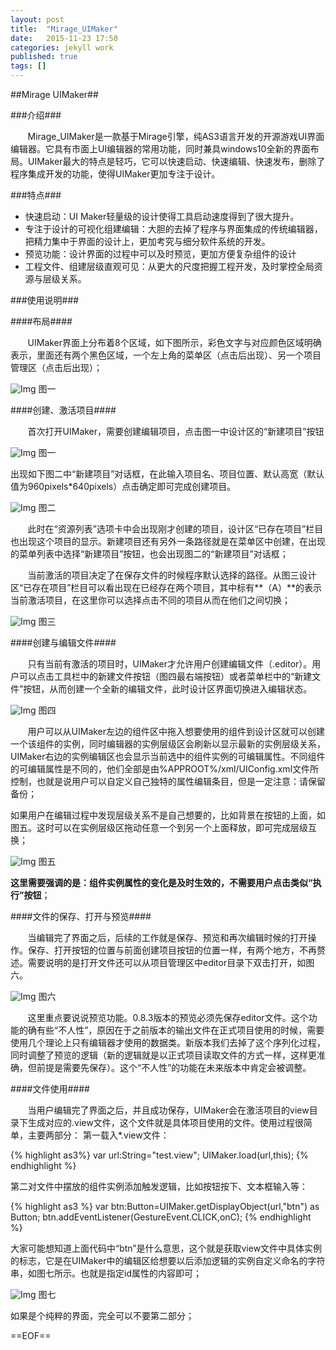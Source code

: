 ```yaml
---
layout: post
title:  "Mirage_UIMaker"
date:   2015-11-23 17:50
categories: jekyll work
published: true
tags: []
---
```


##Mirage UIMaker##

###介绍###

&#160; &#160; &#160; &#160;Mirage_UIMaker是一款基于Mirage引擎，纯AS3语言开发的开源游戏UI界面编辑器。它具有市面上UI编辑器的常用功能，同时兼具windows10全新的界面布局。UIMaker最大的特点是轻巧，它可以快速启动、快速编辑、快速发布，删除了程序集成开发的功能，使得UIMaker更加专注于设计。

###特点###

* 快速启动：UI Maker轻量级的设计使得工具启动速度得到了很大提升。
* 专注于设计的可视化组建编辑：大胆的去掉了程序与界面集成的传统编辑器，把精力集中于界面的设计上，更加考究与细分软件系统的开发。
* 预览功能：设计界面的过程中可以及时预览，更加方便复杂组件的设计
* 工程文件、组建层级直观可见：从更大的尺度把握工程开发，及时掌控全局资源与层级关系。

###使用说明###

####布局####

&#160; &#160; &#160; &#160;UIMaker界面上分布着8个区域，如下图所示，彩色文字与对应颜色区域明确表示，里面还有两个黑色区域，一个左上角的菜单区（点击后出现）、另一个项目管理区（点击后出现）；

![Img][img_1] 图一

####创建、激活项目####

&#160; &#160; &#160; &#160;首次打开UIMaker，需要创建编辑项目，点击图一中设计区的“新建项目”按钮

![Img][img_2] 图一

出现如下图二中“新建项目”对话框，在此输入项目名、项目位置、默认高宽（默认值为960pixels*640pixels）点击确定即可完成创建项目。

![Img][img_4] 图二

&#160; &#160; &#160; &#160;此时在“资源列表”选项卡中会出现刚才创建的项目，设计区“已存在项目”栏目也出现这个项目的显示。新建项目还有另外一条路径就是在菜单区中创建，在出现的菜单列表中选择“新建项目”按钮，也会出现图二的“新建项目”对话框；

&#160; &#160; &#160; &#160;当前激活的项目决定了在保存文件的时候程序默认选择的路径。从图三设计区“已存在项目”栏目可以看出现在已经存在两个项目，其中标有**（A）**的表示当前激活项目，在这里你可以选择点击不同的项目从而在他们之间切换；

![Img][img_7] 图三

####创建与编辑文件####

&#160; &#160; &#160; &#160;只有当前有激活的项目时，UIMaker才允许用户创建编辑文件（.editor）。用户可以点击工具栏中的新建文件按钮（图四最右端按钮）或者菜单栏中的“新建文件”按钮，从而创建一个全新的编辑文件，此时设计区界面切换进入编辑状态。

![Img][img_8] 图四

&#160; &#160; &#160; &#160;用户可以从UIMaker左边的组件区中拖入想要使用的组件到设计区就可以创建一个该组件的实例，同时编辑器的实例层级区会刷新以显示最新的实例层级关系，UIMaker右边的实例编辑区也会显示当前选中的组件实例的可编辑属性。不同组件的可编辑属性是不同的，他们全部是由%APPROOT%/xml/UIConfig.xml文件所控制，也就是说用户可以自定义自己独特的属性编辑条目，但是一定注意：请保留备份；

如果用户在编辑过程中发现层级关系不是自己想要的，比如背景在按钮的上面，如图五。这时可以在实例层级区拖动任意一个到另一个上面释放，即可完成层级互换；

![Img][img_11] 图五

**这里需要强调的是：组件实例属性的变化是及时生效的，不需要用户点击类似“执行”按钮**；

####文件的保存、打开与预览####

&#160; &#160; &#160; &#160;当编辑完了界面之后，后续的工作就是保存、预览和再次编辑时候的打开操作。保存、打开按钮的位置与前面创建项目按钮的位置一样，有两个地方，不再赘述。需要说明的是打开文件还可以从项目管理区中editor目录下双击打开，如图六。

![Img][img_20] 图六

&#160; &#160; &#160; &#160;这里重点要说说预览功能。0.8.3版本的预览必须先保存editor文件。这个功能的确有些“不人性”，原因在于之前版本的输出文件在正式项目使用的时候，需要使用几个理论上只有编辑器才使用的数据类。新版本我们去掉了这个序列化过程，同时调整了预览的逻辑（新的逻辑就是以正式项目读取文件的方式一样，这样更准确，但前提是需要先保存）。这个“不人性”的功能在未来版本中肯定会被调整。

####文件使用####

&#160; &#160; &#160; &#160;当用户编辑完了界面之后，并且成功保存，UIMaker会在激活项目的view目录下生成对应的.view文件，这个文件就是具体项目使用的文件。使用过程很简单，主要两部分：
第一载入*.view文件：

{% highlight as3%}
var url:String="test.view";
UIMaker.load(url,this);
{% endhighlight %}

第二对文件中摆放的组件实例添加触发逻辑，比如按钮按下、文本框输入等：

{% highlight as3 %}
var btn:Button=UIMaker.getDisplayObject(url,"btn") as Button;
btn.addEventListener(GestureEvent.CLICK,onC);
{% endhighlight %}

大家可能想知道上面代码中“btn”是什么意思，这个就是获取view文件中具体实例的标志，它是在UIMaker中的编辑区给想要以后添加逻辑的实例自定义命名的字符串，如图七所示。也就是指定id属性的内容即可；

![Img][img_21] 图七

如果是个纯粹的界面，完全可以不要第二部分；

==EOF==

[img_1]:{{site.baseurl}}/img/UIMaker/image_uimaker1.jpg
[img_2]:{{site.baseurl}}/img/UIMaker/image_uimaker2.jpg
[img_3]:{{site.baseurl}}/img/UIMaker/image_uimaker3.jpg
[img_4]:{{site.baseurl}}/img/UIMaker/image_uimaker4.jpg
[img_5]:{{site.baseurl}}/img/UIMaker/image_uimaker5.jpg
[img_6]:{{site.baseurl}}/img/UIMaker/image_uimaker6.jpg
[img_7]:{{site.baseurl}}/img/UIMaker/image_uimaker7.jpg
[img_8]:{{site.baseurl}}/img/UIMaker/image_uimaker8.jpg
[img_9]:{{site.baseurl}}/img/UIMaker/image_uimaker9.jpg
[img_10]:{{site.baseurl}}/img/UIMaker/image_uimaker10.jpg
[img_11]:{{site.baseurl}}/img/UIMaker/image_uimaker11.jpg
[img_20]:{{site.baseurl}}/img/UIMaker/image_uimaker20.jpg
[img_21]:{{site.baseurl}}/img/UIMaker/image_uimaker21.jpg
